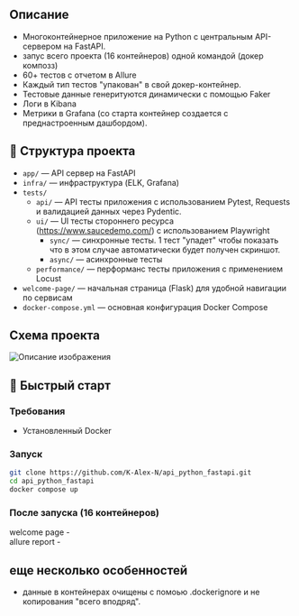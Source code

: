 ## Описание
- Многоконтейнерное приложение на Python с центральным API-cервером на FastAPI.
- запус всего проекта (16 контейнеров) одной командой (докер композз)
- 60+ тестов с отчетом в Allure
- Каждый тип тестов "упакован" в свой докер-контейнер. 
- Тестовые данные генеритуются динамически с помощью Faker
- Логи в Kibana
- Метрики в Grafana (со старта контейнер создается с преднастроенным дашбордом). 

## 📁 Структура проекта
- `app/` — API сервер на FastAPI  
- `infra/` — инфраструктура (ELK, Grafana)
- `tests/`
  - `api/` — API тесты приложения с использованием Pytest, Requests и валидацией данных через Pydentic.
  - `ui/` — UI тесты стороннего ресурса (https://www.saucedemo.com/) с использованием Playwright
    - `sync/` — синхронные тесты. 1 тест "упадет" чтобы показать что в этом случае автоматически будет получен скриншот. 
    - `async/` — асинхронные тесты 
  - `performance/` — перформанс тесты приложения с применением Locust 
- `welcome-page/` — начальная страница (Flask) для удобной навигации по сервисам
- `docker-compose.yml` — основная конфигурация Docker Compose

## Схема проекта

![Описание изображения](https://raw.githubusercontent.com/K-Alex-N/assets/main/docker/main.png)





## 🚀 Быстрый старт

### Требования
- Установленный Docker

### Запуск
```bash
git clone https://github.com/K-Alex-N/api_python_fastapi.git
cd api_python_fastapi
docker compose up
```
### После запуска (16 контейнеров) 
welcome page -   
allure report - 

## еще несколько особенностей
- данные в контейнерах очищены с помоью .dockerignore и не копирования "всего вподряд".

[//]: # (image_on_github = "https://github.com/K-Alex-N/assets/main/docker/2025-07-04%2000_31_51-pet-project__docker.drawio%20-%20draw.io.png")
[//]: # (raw_image = image_on_github.replace&#40;"github", "raw.githubusercontent"&#41;)
[//]: # (Комментарий для докер-копоз файла)
[//]: # (https://1drv.ms/x/c/6399a0f415bd70c8/EbY4_7V1KEBIkaZc1B0_IKQB8T2xSWTXzQel6y8OXf-dwQ?e=PJ6eEC)








